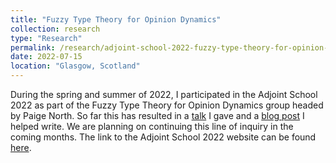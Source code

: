 ```yaml
---
title: "Fuzzy Type Theory for Opinion Dynamics"
collection: research
type: "Research"
permalink: /research/adjoint-school-2022-fuzzy-type-theory-for-opinion-dynamics
date: 2022-07-15
location: "Glasgow, Scotland"
---
```


During the spring and summer of 2022, I participated in the Adjoint School 2022 as part of the Fuzzy Type Theory for Opinion Dynamics group headed by Paige North. So far this has resulted in a [talk](/talks/2022-07-20-act-fuzzy-type-theory/) I gave and a [blog post](/posts/2022/07/adjoint-school-2022/) I helped write. We are planning on continuing this line of inquiry in the coming months. The link to the Adjoint School 2022 website can be found [here](https://adjointschool.com/2022.html).
